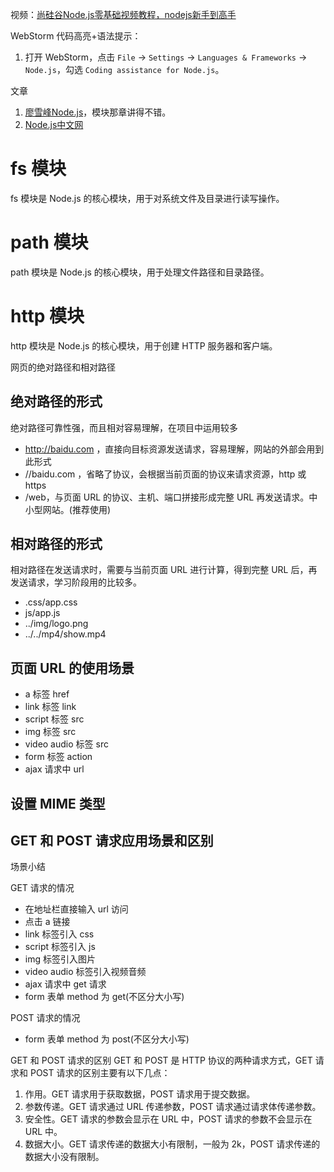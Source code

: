 视频：[尚硅谷Node.js零基础视频教程，nodejs新手到高手](https://www.bilibili.com/video/BV1gM411W7ex)

WebStorm 代码高亮+语法提示：
1. 打开 WebStorm，点击 `File` -> `Settings` -> `Languages & Frameworks` -> `Node.js`，勾选 `Coding assistance for Node.js`。

文章
1. [廖雪峰Node.js](https://liaoxuefeng.com/books/javascript/nodejs/index.html)，模块那章讲得不错。
2. [Node.js中文网](http://nodejs.cn/)

# fs 模块
fs 模块是 Node.js 的核心模块，用于对系统文件及目录进行读写操作。

# path 模块
path 模块是 Node.js 的核心模块，用于处理文件路径和目录路径。

# http 模块
http 模块是 Node.js 的核心模块，用于创建 HTTP 服务器和客户端。

网页的绝对路径和相对路径

## 绝对路径的形式
绝对路径可靠性强，而且相对容易理解，在项目中运用较多

- http://baidu.com ，直接向目标资源发送请求，容易理解，网站的外部会用到此形式
- //baidu.com ，省略了协议，会根据当前页面的协议来请求资源，http 或 https
- /web，与页面 URL 的协议、主机、端口拼接形成完整 URL 再发送请求。中小型网站。(推荐使用)

## 相对路径的形式
相对路径在发送请求时，需要与当前页面 URL 进行计算，得到完整 URL 后，再发送请求，学习阶段用的比较多。

- .css/app.css
- js/app.js
- ../img/logo.png
- ../../mp4/show.mp4

## 页面 URL 的使用场景
- a 标签 href
- link 标签 link
- script 标签 src
- img 标签 src
- video audio 标签 src
- form 标签 action
- ajax 请求中 url

## 设置 MIME 类型

## GET 和 POST 请求应用场景和区别
场景小结

GET 请求的情况
- 在地址栏直接输入 url 访问
- 点击 a 链接
- link 标签引入 css
- script 标签引入 js
- img 标签引入图片
- video audio 标签引入视频音频
- ajax 请求中 get 请求
- form 表单 method 为 get(不区分大小写)

POST 请求的情况
- form 表单 method 为 post(不区分大小写)

GET 和 POST 请求的区别
  GET 和 POST 是 HTTP 协议的两种请求方式，GET 请求和 POST 请求的区别主要有以下几点：

1. 作用。GET 请求用于获取数据，POST 请求用于提交数据。
2. 参数传递。GET 请求通过 URL 传递参数，POST 请求通过请求体传递参数。
3. 安全性。GET 请求的参数会显示在 URL 中，POST 请求的参数不会显示在 URL 中。
4. 数据大小。GET 请求传递的数据大小有限制，一般为 2k，POST 请求传递的数据大小没有限制。

    